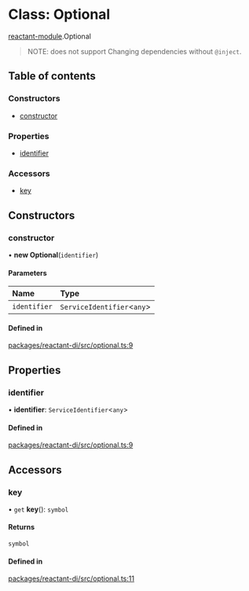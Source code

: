 # Class: Optional

[reactant-module](../modules/reactant_module.md).Optional

> NOTE: does not support Changing dependencies without `@inject`.

## Table of contents

### Constructors

- [constructor](reactant_module.Optional.md#constructor)

### Properties

- [identifier](reactant_module.Optional.md#identifier)

### Accessors

- [key](reactant_module.Optional.md#key)

## Constructors

### constructor

• **new Optional**(`identifier`)

#### Parameters

| Name | Type |
| :------ | :------ |
| `identifier` | `ServiceIdentifier`<`any`\> |

#### Defined in

[packages/reactant-di/src/optional.ts:9](https://github.com/unadlib/reactant/blob/46d47605/packages/reactant-di/src/optional.ts#L9)

## Properties

### identifier

• **identifier**: `ServiceIdentifier`<`any`\>

#### Defined in

[packages/reactant-di/src/optional.ts:9](https://github.com/unadlib/reactant/blob/46d47605/packages/reactant-di/src/optional.ts#L9)

## Accessors

### key

• `get` **key**(): `symbol`

#### Returns

`symbol`

#### Defined in

[packages/reactant-di/src/optional.ts:11](https://github.com/unadlib/reactant/blob/46d47605/packages/reactant-di/src/optional.ts#L11)
